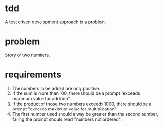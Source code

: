 # tdd
A test driven development approach to a problem.

# problem
Story of two numbers.

# requirements
1) The numbers to be added are only positive.
2) If the sum is more than 100, there should be a prompt "exceeds maximum value for addition".
3) If the product of those two numbers exceeds 1000, there should be a prompt "exceeds maximum value for multiplication".
4) The first number used should alway be greater than the second number, failing the prompt should read "numbers not ordered".
